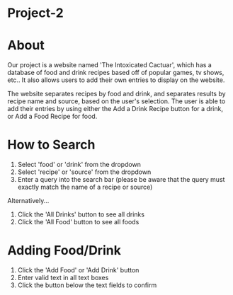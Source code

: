 # Project-2

# About

Our project is a website named 'The Intoxicated Cactuar', which has a database of food and drink recipes based off of popular games, tv shows, etc.. It also allows users to add their own entries to display on the website. 

The website separates recipes by food and drink, and separates results by recipe name and source, based on the user's selection.
The user is able to add their entries by using either the Add a Drink Recipe button for a drink, or Add a Food Recipe for food.

# How to Search

1. Select 'food' or 'drink' from the dropdown 
2. Select 'recipe' or 'source' from the dropdown
3. Enter a query into the search bar (please be aware that the query must exactly match the name of a recipe or source)

Alternatively...

1. Click the 'All Drinks' button to see all drinks
2. Click the 'All Food' button to see all foods

# Adding Food/Drink

1. Click the 'Add Food' or 'Add Drink' button
2. Enter valid text in all text boxes
3. Click the button below the text fields to confirm 
